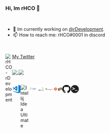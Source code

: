 ### Hi, Im rHCO 👋

<br />

- 🔭 Im currently working on [@rDevelopment](https://github.com/rHCO-rDevelopment).  
- 📫 How to reach me: rHCO#0001 in discord

<br />

<img align="left" alt="rHCO-rDevelopment" width="21px" src="https://raw.githubusercontent.com/anuraghazra/anuraghazra/master/assets/twitter.svg" />[My Twitter] 

<br />

<a href="https://github.com/rHCO-rDevelopment">
  <img align="center" src=https://github-readme-stats.vercel.app/api?username=rHCO-rDevelopment&hide=contribs,prs&show_icons=true&count_private=true&include_all_commits=true&theme=radical />
</a>
<a href="https://github.com/rHCO-rDevelopment">
  <img align="center" src=https://github-readme-stats.vercel.app/api/top-langs/?username=rHCO-rDevelopment&layout=compact&theme=radical />
</a>

<br />
<br />

[<img align="left" alt="Visual Studio Code" width="26px" src="https://raw.githubusercontent.com/github/explore/80688e429a7d4ef2fca1e82350fe8e3517d3494d/topics/visual-studio-code/visual-studio-code.png" />][webdevplaylist]
[<img align="left" alt="Intellij Idea Ultimate" width="26px" src="https://resources.jetbrains.com/storage/products/intellij-idea/img/meta/intellij-idea_logo_300x300.png" />][webdevplaylist]
[<img align="left" alt="Java" width="26px" src="https://raw.githubusercontent.com/github/explore/80688e429a7d4ef2fca1e82350fe8e3517d3494d/topics/java/java.png" />][webdevplaylist]
[<img align="left" alt="MySQL" width="26px" src="https://raw.githubusercontent.com/github/explore/80688e429a7d4ef2fca1e82350fe8e3517d3494d/topics/mysql/mysql.png" />][webdevplaylist]
[<img align="left" alt="MongoDB" width="26px" src="https://raw.githubusercontent.com/github/explore/80688e429a7d4ef2fca1e82350fe8e3517d3494d/topics/mongodb/mongodb.png" />][webdevplaylist]
[<img align="left" alt="Git" width="26px" src="https://raw.githubusercontent.com/github/explore/80688e429a7d4ef2fca1e82350fe8e3517d3494d/topics/git/git.png" />][webdevplaylist]
[<img align="left" alt="GitHub" width="26px" src="https://raw.githubusercontent.com/github/explore/78df643247d429f6cc873026c0622819ad797942/topics/github/github.png" />][webdevplaylist]
[<img align="left" alt="Terminal" width="26px" src="https://raw.githubusercontent.com/github/explore/80688e429a7d4ef2fca1e82350fe8e3517d3494d/topics/terminal/terminal.png" />][webdevplaylist]

<br />

[My Twitter]: https://twitter.com/rHCO_Developer
[webdevplaylist]: https://rhco.ga
